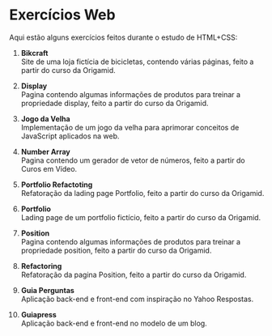 # Exercícios Web

Aqui estão alguns exercícios feitos durante o estudo de HTML+CSS:

1. **Bikcraft**  
   Site de uma loja fictícia de bicicletas, contendo várias páginas, feito a partir do curso da Origamid.

2. **Display**  
   Pagina contendo algumas informações de produtos para treinar a propriedade display, feito a partir do curso da Origamid.

3. **Jogo da Velha**  
   Implementação de um jogo da velha para aprimorar conceitos de JavaScript aplicados na web.

4. **Number Array**  
   Pagina contendo um gerador de vetor de números, feito a partir do Curos em Vídeo.

5. **Portfolio Refactoting**  
   Refatoração da lading page Portfolio, feito a partir do curso da Origamid.

6. **Portfolio**  
   Lading page de um portfolio fictício, feito a partir do curso da Origamid.

7. **Position**  
   Pagina contendo algumas informações de produtos para treinar a propriedade position, feito a partir do curso da Origamid.

8. **Refactoring**  
   Refatoração da pagina Position, feito a partir do curso da Origamid.

9. **Guia Perguntas**  
   Aplicação back-end e front-end com inspiração no Yahoo Respostas.

10. **Guiapress**  
    Aplicação back-end e front-end no modelo de um blog.
